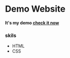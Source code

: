 # Demo Website
#### It's my demo [check it now](https://touseef75.github.io/Demo-website2/)
### skils
- HTML
- CSS